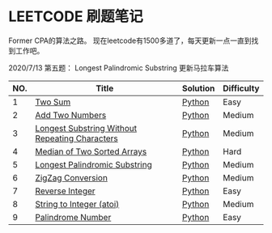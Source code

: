 # LEETCODE 刷题笔记
Former CPA的算法之路。
现在leetcode有1500多道了，每天更新一点一直到找到工作吧。  

2020/7/13 第五题： Longest Palindromic Substring 更新马拉车算法

|NO.|Title|Solution|Difficulty|
|---|-----|--------|----------|
|1|[Two Sum](https://leetcode.com/problems/two-sum)| [Python](001.%20Two%20Sum/solution.py)|Easy|
|2|[Add Two Numbers](https://leetcode.com/problems/add-two-numbers/)| [Python](002.%20Add%20Two%20Numbers/solution.py)|Medium|
|3|[Longest Substring Without Repeating Characters](https://leetcode.com/problems/longest-substring-without-repeating-characters/)| [Python](003.%20Longest%20Substring%20Without%20Repeating%20Characters/solution.py)|Medium|
|4|[Median of Two Sorted Arrays](https://leetcode.com/problems/median-of-two-sorted-arrays/)| [Python](004.%20Median%20of%20Two%20Sorted%20Arrays/solution.py)|Hard|
|5|[Longest Palindromic Substring](https://leetcode.com/problems/longest-palindromic-substring/)| [Python](005.%20Longest%20Palindromic%20Substring/solution.py)|Medium|
|6|[ZigZag Conversion](https://leetcode.com/problems/zigzag-conversion/)| [Python](006.%20ZigZag%20Conversion/solution.py)|Medium|
|7|[Reverse Integer](https://leetcode.com/problems/reverse-integer/)| [Python](007.%20Reverse%20Integer/solution.py)|Easy|
|8|[String to Integer (atoi)](https://leetcode.com/problems/string-to-integer-atoi/)| [Python](008.%20String%20to%20Integer%20(atoi)/solution.py)|Medium|
|9|[Palindrome Number](https://leetcode.com/problems/palindrome-number/)| [Python](009.%20Palindrome%20Number/solution.py)|Easy|